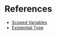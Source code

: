 # References
- [Scoped Variables](https://wiki.haskell.org/Scoped_type_variables)
- [Existential Type](https://wiki.haskell.org/Existential_type)